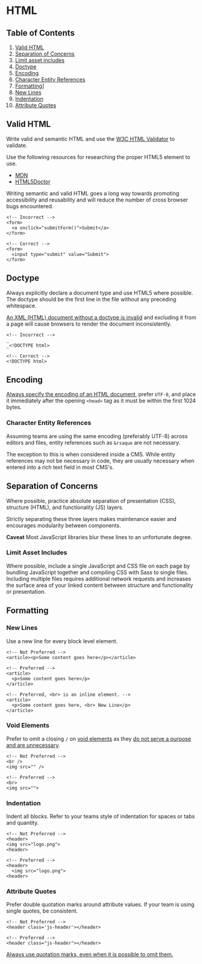 # HTML

## Table of Contents

1. [Valid HTML](#valid-html)
1. [Separation of Concerns](#separation-of-concerns)
  1. [Limit asset includes](#limit-asset-includes)
1. [Doctype](#doctype)
1. [Encoding](#encoding)
  1. [Character Entity References](#character-entity-references)
1. [Formatting](#formatting)]
  1. [New Lines](#new-lines)
  1. [Indentation](#indentation)
  1. [Attribute Quotes](#attribute-quotes)

## Valid HTML

Write valid and semantic HTML and use the [W3C HTML Validator](https://validator.w3.org/) to validate.

Use the following resources for researching the proper HTML5 element to use.
* [MDN](https://developer.mozilla.org/en-US/docs/Web/HTML/Element)
* [HTML5Doctor](http://html5doctor.com)

Writing semantic and valid HTML goes a long way towards promoting accessibility and reusability and will reduce the number of cross browser bugs encountered.

```
<!-- Incorrect -->
<form>
  <a onclick="submitForm()">Submit</a>
</form>

<!-- Correct -->
<form>
  <input type="submit" value="Submit">
</form>
```

## Doctype

Always explicitly declare a document type and use HTML5 where possible. The doctype should be the first line in the file without any preceding whitespace.

[An XML (HTML) document without a doctype is invalid](https://www.xml.com/pub/a/2002/09/04/xslt.html) and excluding it from a page will cause browsers to render the document inconsistently.

```
<!-- Incorrect -->
_
_<!DOCTYPE html>

<!-- Correct -->
<!DOCTYPE html>
```

## Encoding

[Always specify the encoding of an HTML document](https://www.w3.org/International/questions/qa-html-encoding-declarations), prefer `UTF-8`, and place it immediately after the opening `<head>` tag as it must be within the first 1024 bytes.

### Character Entity References

Assuming teams are using the same encoding (preferably UTF-8) across editors and files, entity references such as `&rsaquo` are not necessary.

The exception to this is when considered inside a CMS. While entity references may not be necessary in code, they are usually necessary when entered into a rich text field in most CMS's.

## Separation of Concerns

Where possible, practice absolute separation of presentation (CSS), structure (HTML), and functionality (JS) layers.

Strictly separating these three layers makes maintenance easier and encourages modularity between components.

**Caveat** Most JavaScript libraries blur these lines to an unfortunate degree.

### Limit Asset Includes

Where possible, include a single JavaScript and CSS file on each page by bundling JavaScript together and compiling CSS with Sass to single files. Including multiple files requires additional network requests and increases the surface area of your linked content between structure and functionality or presentation.

## Formatting

### New Lines

Use a new line for every block level element.

```
<!-- Not Preferred -->
<article><p>Some content goes here</p></article>

<!-- Preferred -->
<article>
  <p>Some content goes here</p>
</article>

<!-- Preferred, <br> is an inline element. -->
<article>
  <p>Some content goes here, <br> New Line</p>
</article>
```

### Void Elements

Prefer to omit a closing `/` on [void elements](https://www.w3.org/TR/html/syntax.html#writing-html-documents-elements) as they [do not serve a purpose and are unnecessary](https://www.w3.org/TR/html/syntax.html#start-tags).

```
<!-- Not Preferred -->
<br />
<img src="" />

<!-- Preferred -->
<br>
<img src="">
```

### Indentation

Indent all blocks. Refer to your teams style of indentation for spaces or tabs and quantity.

```
<!-- Not Preferred -->
<header>
<img src="logo.png">
<header>

<!-- Preferred -->
<header>
  <img src="logo.png">
<header>  
```

### Attribute Quotes

Prefer double quotation marks around attribute values. If your team is using single quotes, be consistent.

```
<!-- Not Preferred -->
<header class='js-header'></header>

<!-- Preferred -->
<header class="js-header"></header>
```

[Always use quotation marks, even when it is possible to omit them.](https://www.w3.org/TR/REC-html40/intro/sgmltut.html#h-3.2.2)
